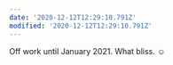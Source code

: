 ```yaml
---
date: '2020-12-12T12:29:10.791Z'
modified: '2020-12-12T12:29:10.791Z'
---
```

Off work until January 2021. What bliss. ☺️
